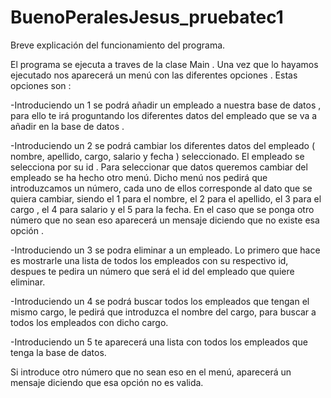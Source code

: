 
# BuenoPeralesJesus_pruebatec1

Breve explicación del funcionamiento del programa. 

El programa se ejecuta a traves de la clase Main . Una vez que lo hayamos ejecutado nos aparecerá un menú con las diferentes opciones . Estas opciones son : 

-Introduciendo un  1 se podrá añadir un empleado a nuestra base de datos , para ello te irá proguntando los diferentes datos del empleado que se va a añadir en la base de datos .  

-Introduciendo un 2 se podrá cambiar los diferentes datos del empleado ( nombre, apellido, cargo, salario y fecha ) seleccionado. El empleado se selecciona por su id . Para seleccionar que datos queremos cambiar del empleado se ha hecho otro menú. Dicho menú nos pedirá que introduzcamos un número, cada uno de ellos corresponde al dato que se quiera cambiar, siendo el 1 para el nombre, el 2 para el apellido, el 3 para el cargo , el 4 para salario y el 5 para la fecha. En el caso que se ponga otro número que no sean eso aparecerá un mensaje diciendo que no existe esa opción . 

-Introduciendo un 3 se podra eliminar a un empleado. Lo primero que hace es mostrarle una lista de todos los empleados con su respectivo id, despues te pedira un número que será el id del empleado que quiere eliminar. 

-Introduciendo un 4 se podrá buscar todos los empleados que tengan el mismo cargo, le pedirá que introduzca el nombre del cargo, para buscar a todos los empleados con dicho cargo. 

-Introduciendo un 5 te aparecerá una lista con todos los empleados que tenga la base de datos. 

Si introduce otro número que no sean eso en el menú, aparecerá un mensaje diciendo que esa opción no es valida. 